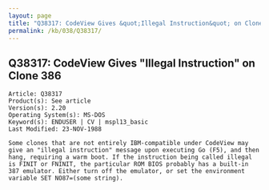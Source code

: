 ```yaml
---
layout: page
title: "Q38317: CodeView Gives &quot;Illegal Instruction&quot; on Clone 386"
permalink: /kb/038/Q38317/
---
```


## Q38317: CodeView Gives &quot;Illegal Instruction&quot; on Clone 386

	Article: Q38317
	Product(s): See article
	Version(s): 2.20
	Operating System(s): MS-DOS
	Keyword(s): ENDUSER | CV | mspl13_basic
	Last Modified: 23-NOV-1988
	
	Some clones that are not entirely IBM-compatible under CodeView may
	give an "illegal instruction" message upon executing Go (F5), and then
	hang, requiring a warm boot. If the instruction being called illegal
	is FINIT or FNINIT, the particular ROM BIOS probably has a built-in
	387 emulator. Either turn off the emulator, or set the environment
	variable SET NO87=(some string).
